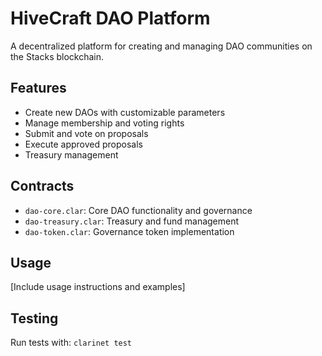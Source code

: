 # HiveCraft DAO Platform

A decentralized platform for creating and managing DAO communities on the Stacks blockchain.

## Features
- Create new DAOs with customizable parameters
- Manage membership and voting rights
- Submit and vote on proposals
- Execute approved proposals
- Treasury management

## Contracts
- `dao-core.clar`: Core DAO functionality and governance
- `dao-treasury.clar`: Treasury and fund management
- `dao-token.clar`: Governance token implementation

## Usage
[Include usage instructions and examples]

## Testing
Run tests with: `clarinet test`
